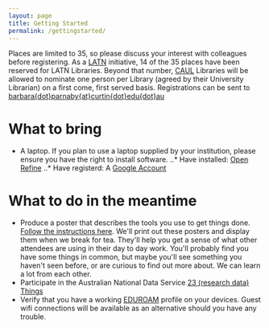 ```yaml
---
layout: page
title: Getting Started
permalink: /gettingstarted/
---
```

Places are limited to 35, so please discuss your interest with colleagues before registering. As a [LATN](https://www.atn.edu.au/) initiative, 14 of the 35 places have been reserved for LATN Libraries. Beyond that number, [CAUL](http://www.caul.edu.au/) Libraries will be allowed to nominate one person per Library (agreed by their University Librarian) on a first come, first served basis. Registrations can be sent to [barbara{dot}parnaby{at}curtin{dot}edu{dot}au](mailto:barbara.parnaby@curtin.edu.au)

# What to bring

* A laptop.  If you plan to use a laptop supplied by your institution, please ensure you have the right to install software.
..* Have installed: [Open Refine](http://openrefine.org/) 
..* Have registerd: A [Google Account](https://accounts.google.com/signup)

# What to do in the meantime

* Produce a poster that describes the tools you use to get things done. [Follow the instructions here](https://docs.google.com/presentation/d/1FWPtfUX33FohkcUeyvg0ENcg2Iz999ITXXR_hXANICI/edit?usp=sharing "Poster instructions"). We'll print out these posters and display them when we break for tea. They'll help you get a sense of what other attendees are using in their day to day work. You'll probably find you have some things in common, but maybe you'll see something you haven't seen before, or are curious to find out more about. We can learn a lot from each other.
* Participate in the Australian National Data Service [23 (research data) Things](http://ands.org.au/partners-and-communities/23-research-data-things)
* Verify that you have a working [EDUROAM](https://www.eduroam.org/) profile on your devices. Guest wifi connections will be available as an alternative should you have any trouble.

